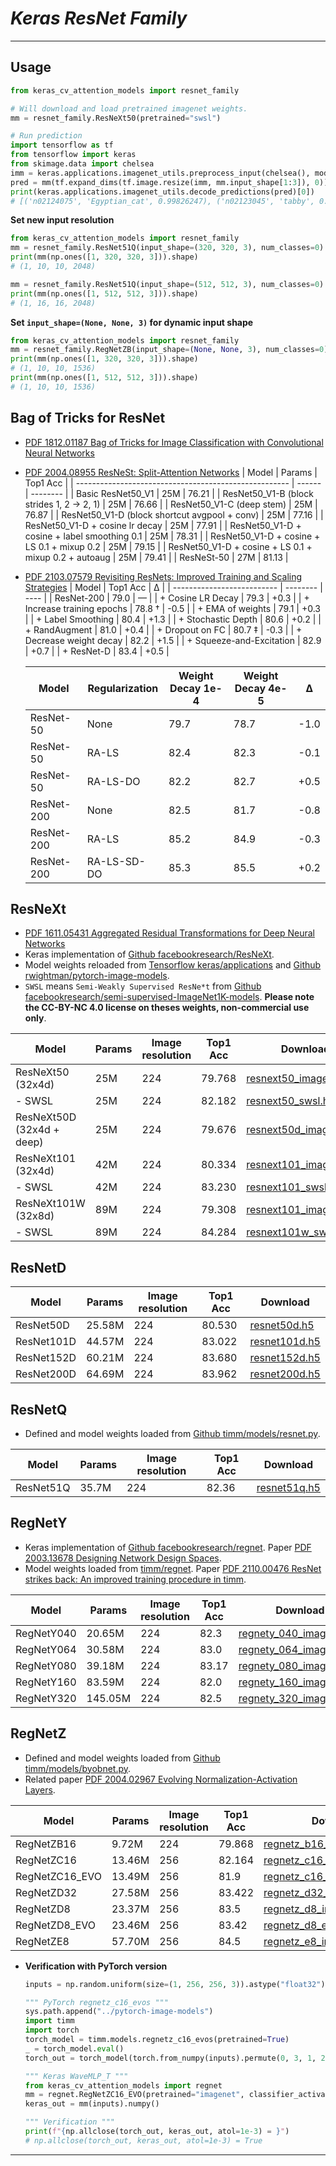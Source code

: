# ___Keras ResNet Family___
***

## Usage
  ```py
  from keras_cv_attention_models import resnet_family

  # Will download and load pretrained imagenet weights.
  mm = resnet_family.ResNeXt50(pretrained="swsl")

  # Run prediction
  import tensorflow as tf
  from tensorflow import keras
  from skimage.data import chelsea
  imm = keras.applications.imagenet_utils.preprocess_input(chelsea(), mode='torch') # Chelsea the cat
  pred = mm(tf.expand_dims(tf.image.resize(imm, mm.input_shape[1:3]), 0)).numpy()
  print(keras.applications.imagenet_utils.decode_predictions(pred)[0])
  # [('n02124075', 'Egyptian_cat', 0.99826247), ('n02123045', 'tabby', 0.0009374655), ... ]
  ```
  **Set new input resolution**
  ```py
  from keras_cv_attention_models import resnet_family
  mm = resnet_family.ResNet51Q(input_shape=(320, 320, 3), num_classes=0)
  print(mm(np.ones([1, 320, 320, 3])).shape)
  # (1, 10, 10, 2048)

  mm = resnet_family.ResNet51Q(input_shape=(512, 512, 3), num_classes=0)
  print(mm(np.ones([1, 512, 512, 3])).shape)
  # (1, 16, 16, 2048)
  ```
  **Set `input_shape=(None, None, 3)` for dynamic input shape**
  ```py
  from keras_cv_attention_models import resnet_family
  mm = resnet_family.RegNetZB(input_shape=(None, None, 3), num_classes=0)
  print(mm(np.ones([1, 320, 320, 3])).shape)
  # (1, 10, 10, 1536)
  print(mm(np.ones([1, 512, 512, 3])).shape)
  # (1, 10, 10, 1536)
  ```
## Bag of Tricks for ResNet
  - [PDF 1812.01187 Bag of Tricks for Image Classification with Convolutional Neural Networks](https://arxiv.org/pdf/1812.01187.pdf)
  - [PDF 2004.08955 ResNeSt: Split-Attention Networks](https://arxiv.org/pdf/2004.08955.pdf)
    | Model                                                 | Params | Top1 Acc |
    | ----------------------------------------------------- | ------ | -------- |
    | Basic ResNet50_V1                                     | 25M    | 76.21    |
    | ResNet50_V1-B (block strides 1, 2 -> 2, 1)            | 25M    | 76.66    |
    | ResNet50_V1-C (deep stem)                             | 25M    | 76.87    |
    | ResNet50_V1-D (block shortcut avgpool + conv)         | 25M    | 77.16    |
    | ResNet50_V1-D + cosine lr decay                       | 25M    | 77.91    |
    | ResNet50_V1-D + cosine + label smoothing 0.1          | 25M    | 78.31    |
    | ResNet50_V1-D + cosine + LS 0.1 + mixup 0.2           | 25M    | 79.15    |
    | ResNet50_V1-D + cosine + LS 0.1 + mixup 0.2 + autoaug | 25M    | 79.41    |
    | ResNeSt-50                                            | 27M    | 81.13    |

  - [PDF 2103.07579 Revisiting ResNets: Improved Training and Scaling Strategies](https://arxiv.org/pdf/2103.07579.pdf)
    | Model                      | Top1 Acc | ∆    |
    | -------------------------- | -------- | ---- |
    | ResNet-200                 | 79.0     | —    |
    | + Cosine LR Decay          | 79.3     | +0.3 |
    | + Increase training epochs | 78.8 †   | -0.5 |
    | + EMA of weights           | 79.1     | +0.3 |
    | + Label Smoothing          | 80.4     | +1.3 |
    | + Stochastic Depth         | 80.6     | +0.2 |
    | + RandAugment              | 81.0     | +0.4 |
    | + Dropout on FC            | 80.7 ‡   | -0.3 |
    | + Decrease weight decay    | 82.2     | +1.5 |
    | + Squeeze-and-Excitation   | 82.9     | +0.7 |
    | + ResNet-D                 | 83.4     | +0.5 |

    | Model      | Regularization | Weight Decay 1e-4 | Weight Decay 4e-5 | ∆    |
    | ---------- | -------------- | ----------------- | ----------------- | ---- |
    | ResNet-50  | None           | 79.7              | 78.7              | -1.0 |
    | ResNet-50  | RA-LS          | 82.4              | 82.3              | -0.1 |
    | ResNet-50  | RA-LS-DO       | 82.2              | 82.7              | +0.5 |
    | ResNet-200 | None           | 82.5              | 81.7              | -0.8 |
    | ResNet-200 | RA-LS          | 85.2              | 84.9              | -0.3 |
    | ResNet-200 | RA-LS-SD-DO    | 85.3              | 85.5              | +0.2 |
## ResNeXt
  - [PDF 1611.05431 Aggregated Residual Transformations for Deep Neural Networks](https://arxiv.org/pdf/1611.05431.pdf)
  - Keras implementation of [Github facebookresearch/ResNeXt](https://github.com/facebookresearch/ResNeXt).
  - Model weights reloaded from [Tensorflow keras/applications](https://github.com/tensorflow/tensorflow/blob/master/tensorflow/python/keras/applications/resnet.py) and [Github rwightman/pytorch-image-models](https://github.com/rwightman/pytorch-image-models).
  - `SWSL` means `Semi-Weakly Supervised ResNe*t` from [Github facebookresearch/semi-supervised-ImageNet1K-models](https://github.com/facebookresearch/semi-supervised-ImageNet1K-models). **Please note the CC-BY-NC 4.0 license on theses weights, non-commercial use only**.

  | Model                     | Params | Image resolution | Top1 Acc | Download            |
  | ------------------------- | ------ | ---------------- | -------- | ------------------- |
  | ResNeXt50 (32x4d)         | 25M    | 224              | 79.768   | [resnext50_imagenet.h5](https://github.com/leondgarse/keras_cv_attention_models/releases/download/resnet_family/resnext50_imagenet.h5)  |
  | - SWSL                    | 25M    | 224              | 82.182   | [resnext50_swsl.h5](https://github.com/leondgarse/keras_cv_attention_models/releases/download/resnet_family/resnext50_swsl.h5)  |
  | ResNeXt50D (32x4d + deep) | 25M    | 224              | 79.676   | [resnext50d_imagenet.h5](https://github.com/leondgarse/keras_cv_attention_models/releases/download/resnet_family/resnext50d_imagenet.h5)  |
  | ResNeXt101 (32x4d)        | 42M    | 224              | 80.334   | [resnext101_imagenet.h5](https://github.com/leondgarse/keras_cv_attention_models/releases/download/resnet_family/resnext101_imagenet.h5)  |
  | - SWSL                    | 42M    | 224              | 83.230   | [resnext101_swsl.h5](https://github.com/leondgarse/keras_cv_attention_models/releases/download/resnet_family/resnext101_swsl.h5)  |
  | ResNeXt101W (32x8d)       | 89M    | 224              | 79.308   | [resnext101_imagenet.h5](https://github.com/leondgarse/keras_cv_attention_models/releases/download/resnet_family/resnext101_imagenet.h5)  |
  | - SWSL                    | 89M    | 224              | 84.284   | [resnext101w_swsl.h5](https://github.com/leondgarse/keras_cv_attention_models/releases/download/resnet_family/resnext101w_swsl.h5)  |
## ResNetD
  | Model      | Params | Image resolution | Top1 Acc | Download |
  | ---------- | ------ | ---------------- | -------- | -------- |
  | ResNet50D  | 25.58M | 224              | 80.530   | [resnet50d.h5](https://github.com/leondgarse/keras_cv_attention_models/releases/download/resnet_family/resnet50d_imagenet.h5) |
  | ResNet101D | 44.57M | 224              | 83.022   | [resnet101d.h5](https://github.com/leondgarse/keras_cv_attention_models/releases/download/resnet_family/resnet101d_imagenet.h5) |
  | ResNet152D | 60.21M | 224              | 83.680   | [resnet152d.h5](https://github.com/leondgarse/keras_cv_attention_models/releases/download/resnet_family/resnet152d_imagenet.h5) |
  | ResNet200D | 64.69M | 224              | 83.962   | [resnet200d.h5](https://github.com/leondgarse/keras_cv_attention_models/releases/download/resnet_family/resnet200d_imagenet.h5) |
## ResNetQ
  - Defined and model weights loaded from [Github timm/models/resnet.py](https://github.com/rwightman/pytorch-image-models/blob/master/timm/models/resnet.py).

  | Model     | Params | Image resolution | Top1 Acc | Download |
  | --------- | ------ | ---------------- | -------- | -------- |
  | ResNet51Q | 35.7M  | 224              | 82.36    | [resnet51q.h5](https://github.com/leondgarse/keras_cv_attention_models/releases/download/resnet_family/resnet51q_imagenet.h5) |
## RegNetY
  - Keras implementation of [Github facebookresearch/regnet](https://github.com/facebookresearch/pycls/blob/main/pycls/models/regnet.py). Paper [PDF 2003.13678 Designing Network Design Spaces](https://arxiv.org/pdf/2003.13678.pdf).
  - Model weights loaded from [timm/regnet](https://github.com/rwightman/pytorch-image-models/blob/master/timm/models/regnet.py). Paper [PDF 2110.00476 ResNet strikes back: An improved training procedure in timm](https://arxiv.org/pdf/2110.00476.pdf).

  | Model      | Params  | Image resolution | Top1 Acc | Download |
  | ---------- | ------- | ---------------- | -------- | -------- |
  | RegNetY040 | 20.65M  | 224              | 82.3     | [regnety_040_imagenet.h5](https://github.com/leondgarse/keras_cv_attention_models/releases/download/resnet_family/regnety_040_imagenet.h5) |
  | RegNetY064 | 30.58M  | 224              | 83.0     | [regnety_064_imagenet.h5](https://github.com/leondgarse/keras_cv_attention_models/releases/download/resnet_family/regnety_064_imagenet.h5) |
  | RegNetY080 | 39.18M  | 224              | 83.17    | [regnety_080_imagenet.h5](https://github.com/leondgarse/keras_cv_attention_models/releases/download/resnet_family/regnety_080_imagenet.h5) |
  | RegNetY160 | 83.59M  | 224              | 82.0     | [regnety_160_imagenet.h5](https://github.com/leondgarse/keras_cv_attention_models/releases/download/resnet_family/regnety_160_imagenet.h5) |
  | RegNetY320 | 145.05M | 224              | 82.5     | [regnety_320_imagenet.h5](https://github.com/leondgarse/keras_cv_attention_models/releases/download/resnet_family/regnety_320_imagenet.h5) |
## RegNetZ
  - Defined and model weights loaded from [Github timm/models/byobnet.py](https://github.com/rwightman/pytorch-image-models/blob/master/timm/models/byobnet.py).
  - Related paper [PDF 2004.02967 Evolving Normalization-Activation Layers](https://arxiv.org/pdf/2004.02967.pdf).

  | Model          | Params | Image resolution | Top1 Acc | Download |
  | -------------- | ------ | ---------------- | -------- | -------- |
  | RegNetZB16     | 9.72M  | 224              | 79.868   | [regnetz_b16_imagenet.h5](https://github.com/leondgarse/keras_cv_attention_models/releases/download/resnet_family/regnetz_b16_imagenet.h5) |
  | RegNetZC16     | 13.46M | 256              | 82.164   | [regnetz_c16_imagenet.h5](https://github.com/leondgarse/keras_cv_attention_models/releases/download/resnet_family/regnetz_c16_imagenet.h5) |
  | RegNetZC16_EVO | 13.49M | 256              | 81.9     | [regnetz_c16_evo_imagenet.h5](https://github.com/leondgarse/keras_cv_attention_models/releases/download/resnet_family/regnetz_c16_evo_imagenet.h5) |
  | RegNetZD32     | 27.58M | 256              | 83.422   | [regnetz_d32_imagenet.h5](https://github.com/leondgarse/keras_cv_attention_models/releases/download/resnet_family/regnetz_d32_imagenet.h5) |
  | RegNetZD8      | 23.37M | 256              | 83.5     | [regnetz_d8_imagenet.h5](https://github.com/leondgarse/keras_cv_attention_models/releases/download/resnet_family/regnetz_d8_imagenet.h5)   |
  | RegNetZD8_EVO  | 23.46M | 256              | 83.42    | [regnetz_d8_evo_imagenet.h5](https://github.com/leondgarse/keras_cv_attention_models/releases/download/resnet_family/regnetz_d8_evo_imagenet.h5)   |
  | RegNetZE8      | 57.70M | 256              | 84.5     | [regnetz_e8_imagenet.h5](https://github.com/leondgarse/keras_cv_attention_models/releases/download/resnet_family/regnetz_e8_imagenet.h5)   |

  - **Verification with PyTorch version**
    ```py
    inputs = np.random.uniform(size=(1, 256, 256, 3)).astype("float32")

    """ PyTorch regnetz_c16_evos """
    sys.path.append("../pytorch-image-models")
    import timm
    import torch
    torch_model = timm.models.regnetz_c16_evos(pretrained=True)
    _ = torch_model.eval()
    torch_out = torch_model(torch.from_numpy(inputs).permute(0, 3, 1, 2)).detach().numpy()

    """ Keras WaveMLP_T """
    from keras_cv_attention_models import regnet
    mm = regnet.RegNetZC16_EVO(pretrained="imagenet", classifier_activation=None)
    keras_out = mm(inputs).numpy()

    """ Verification """
    print(f"{np.allclose(torch_out, keras_out, atol=1e-3) = }")
    # np.allclose(torch_out, keras_out, atol=1e-3) = True
    ```
***
